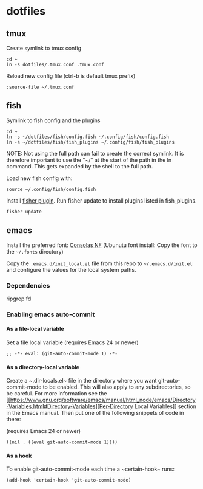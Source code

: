 # dotfiles

## tmux
Create symlink to tmux config
```
cd ~
ln -s dotfiles/.tmux.conf .tmux.conf
```
Reload new config file (ctrl-b is default tmux prefix)
```
:source-file ~/.tmux.conf
```

## fish
Symlink to fish config and the plugins
```
cd ~
ln -s ~/dotfiles/fish/config.fish ~/.config/fish/config.fish
ln -s ~/dotfiles/fish/fish_plugins ~/.config/fish/fish_plugins
```
NOTE: Not using the full path can fail to create the correct symlink. It is therefore important to use the "~/" at the start of the path in the ln command. This gets expanded by the shell to the full path.

Load new fish config with:
```
source ~/.config/fish/config.fish
```

Install [fisher plugin](https://github.com/jorgebucaran/fisher). Run fisher update to install plugins listed in fish_plugins.
```
fisher update
```

## emacs

Install the preferred font: [Consolas NF](https://github.com/whitecolor/my-nerd-fonts/tree/master/Consolas%20NF)
(Ubunutu font install: Copy the font to the `~/.fonts` directory)

Copy the `.emacs.d/init_local.el` file from this repo to `~/.emacs.d/init.el` and configure the values for the local system paths.

### Dependencies
ripgrep
fd

### Enabling emacs auto-commit

#### As a file-local variable

Set a file local variable (requires Emacs 24 or newer)
```
;; -*- eval: (git-auto-commit-mode 1) -*-
```

#### As a directory-local variable

Create a ~.dir-locals.el~ file in the directory where you want
git-auto-commit-mode to be enabled. This will also apply to any
subdirectories, so be careful. For more information see the [[https://www.gnu.org/software/emacs/manual/html_node/emacs/Directory-Variables.html#Directory-Variables][Per-Directory
Local Variables]] section in the Emacs manual. Then put one of the following
snippets of code in there:

(requires Emacs 24 or newer)
```
((nil . ((eval git-auto-commit-mode 1))))
```


#### As a hook

To enable git-auto-commit-mode each time a ~certain-hook~ runs:
```
(add-hook 'certain-hook 'git-auto-commit-mode)
```
